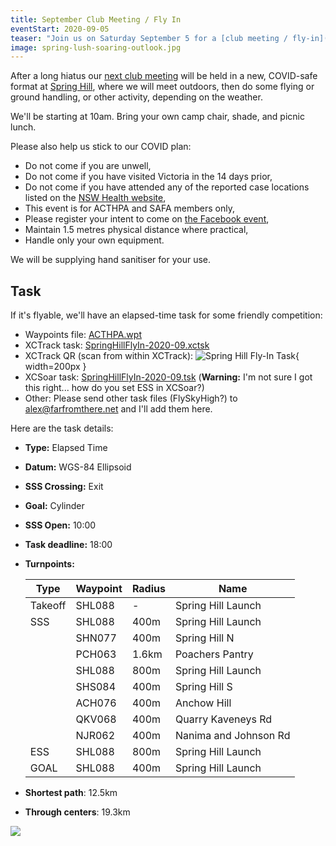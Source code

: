 ```yaml
---
title: September Club Meeting / Fly In
eventStart: 2020-09-05
teaser: "Join us on Saturday September 5 for a [club meeting / fly-in](/events/club-meeting-sep-2020) at Spring Hill."
image: spring-lush-soaring-outlook.jpg
---
```

After a long hiatus our [next club meeting](/events/club-meeting-sep-2020) will be held in a new, COVID-safe format at [Spring Hill](https://siteguide.org.au/Sites/Spring%20Hill.html), where we will meet outdoors, then do some flying or ground handling, or other activity, depending on the weather.

We'll be starting at 10am.
Bring your own camp chair, shade, and picnic lunch.

Please also help us stick to our COVID plan:

- Do not come if you are unwell,
- Do not come if you have visited Victoria in the 14 days prior,
- Do not come if you have attended any of the reported case locations listed on the [NSW Health website](https://nsw.gov.au/covid-19/latest-news-and-updates),
- This event is for ACTHPA and SAFA members only,
- Please register your intent to come on [the Facebook event](https://www.facebook.com/events/1017522405344405),
- Maintain 1.5 metres physical distance where practical,
- Handle only your own equipment.

We will be supplying hand sanitiser for your use.

## Task

If it's flyable, we'll have an elapsed-time task for some friendly competition:

- Waypoints file: <a href='/files/waypoints/ACTHPA.wpt' download>ACTHPA.wpt</a>
- XCTrack task: <a href='/files/tasks/SpringHillFlyIn-2020-09.xctsk' download>SpringHillFlyIn-2020-09.xctsk</a>
- XCTrack QR (scan from within XCTrack): ![Spring Hill Fly-In Task](/files/tasks/SpringHillFlyIn-2020-09.jpg){ width=200px }
- XCSoar task: <a href='/files/tasks/SpringHillFlyIn-2020-09.tsk' download>SpringHillFlyIn-2020-09.tsk</a> (**Warning:** I'm not sure I got this right... how do you set ESS in XCSoar?)
- Other: Please send other task files (FlySkyHigh?) to <a href='mailto:alex@farfromthere.net'>alex@farfromthere.net</a> and I'll add them here.

Here are the task details:

- **Type:** Elapsed Time
- **Datum:** WGS-84 Ellipsoid
- **SSS Crossing:** Exit
- **Goal:** Cylinder
- **SSS Open:** 10:00
- **Task deadline:** 18:00
- **Turnpoints:**

    | Type    | Waypoint | Radius | Name                        |
    |---------|----------|--------| ----------------------------|
    | Takeoff | SHL088   |      - | Spring Hill Launch          |
    | SSS     | SHL088   |   400m | Spring Hill Launch          |
    |         | SHN077   |   400m | Spring Hill N               |
    |         | PCH063   |  1.6km | Poachers Pantry             |
    |         | SHL088   |   800m | Spring Hill Launch          |
    |         | SHS084   |   400m | Spring Hill S               |
    |         | ACH076   |   400m | Anchow Hill                 |
    |         | QKV068   |   400m | Quarry Kaveneys Rd          |
    |         | NJR062   |   400m | Nanima and Johnson Rd       |
    | ESS     | SHL088   |   800m | Spring Hill Launch          |
    | GOAL    | SHL088   |   400m | Spring Hill Launch          |

- **Shortest path**: 12.5km
- **Through centers**: 19.3km

![](/images/spring-lush-soaring-outlook.jpg)
